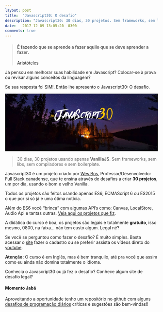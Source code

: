 ```yaml
---
layout: post
title:  "Javascript30: O desafio"
description: "Javascript30: 30 dias, 30 projetos. Sem frameworks, sem libs, sem compiladores e sem boilerplate"
date:   2017-12-09 13:05:20 -0300
comments: true
---
```


> #### É fazendo que se aprende a fazer aquilo que se deve aprender a fazer.
> [Aristóteles](https://pt.wikipedia.org/wiki/Arist%C3%B3teles)

Já pensou em melhorar suas habilidade em Javascript? Colocar-se à prova ou revisar alguns conceitos da linguagem?

Se sua resposta foi SIM!. Então lhe apresento o Javascript30: O desafio.

![Logo Javascript30](/assets/img/posts/javascript30-the-challenge.jpg)

> 30 dias, 30 projetos usando apenas __VanillaJS__. Sem frameworks, sem libs, sem compiladores e sem boilerplate.

Javascript30 é um projeto criado por [Wes Bos](http://wesbos.com), Professor/Desenvolvedor Full Stack canadense, que te ensina através de desafios a criar __30 projetos__, um por dia, usando o bom e velho Vanilla.

Todos os projetos são feitos usando apenas ES6, ECMAScript 6 ou ES2015 o que por si só já é uma ótima notícia.

Além do ES6 você “brinca” com algumas API’s como: Canvas, LocalStore, Audio Api e tantas outras. [Veja aqui os projetos que fiz](https://codepen.io/collection/AZLQEe/).

A didática do curso é boa, os projetos são legais e totalmente __gratuito__, isso mesmo, 0800, na faixa… não tem custo algum. Legal né?

Se você se perguntou como fazer o desafio? É muito simples. Basta acessar o [site](https://javascript30.com) fazer o cadastro ou se preferir assista os vídeos direto do [youtube](https://www.youtube.com/watch?v=VuN8qwZoego&list=PLu8EoSxDXHP6CGK4YVJhL_VWetA865GOH).

__Atenção:__ O curso é em Inglês, mas é bem tranquilo, até pra você que assim como eu ainda não domina totalmente o idioma.

Conhecia o Javascript30 ou já fez o desafio? Conhece algum site de desafio legal?

#### Momento Jabá

Aproveitando a oportunidade tenho um repositório no github com alguns [desafios de programação diários](https://github.com/AlexsandroSA/daily-programming-challenges) críticas e sugestões são bem-vindas!!
